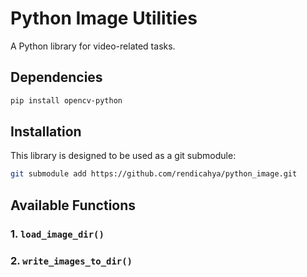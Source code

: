# Python Image Utilities

A Python library for video-related tasks.

## Dependencies
```bash
pip install opencv-python
```

## Installation
This library is designed to be used as a git submodule:
```bash
git submodule add https://github.com/rendicahya/python_image.git
```

## Available Functions

### 1. `load_image_dir()`
### 2. `write_images_to_dir()`